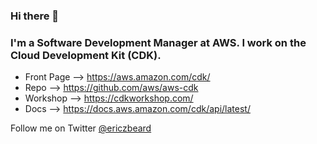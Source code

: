 ### Hi there 👋

### I'm a Software Development Manager at AWS. I work on the Cloud Development Kit (CDK).

- Front Page --> https://aws.amazon.com/cdk/
- Repo --> https://github.com/aws/aws-cdk
- Workshop --> https://cdkworkshop.com/
- Docs --> https://docs.aws.amazon.com/cdk/api/latest/

Follow me on Twitter [@ericzbeard](https://twitter.com/EricZBeard)
